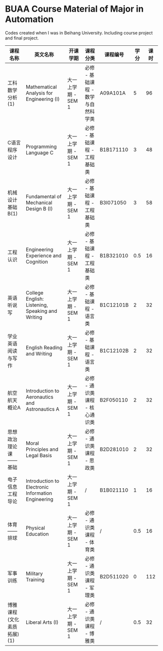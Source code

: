 # BUAA Course Material of Major in Automation

Codes created when I was in Beihang University.
Including course project and final project.

| 课程名称 | 英文名称 | 开课学期 | 课程分类 | 课程编号 | 学分 | 课时 |
| ------ | -------- | -------- | ------ | ------- | --- | --- |
| 工科数学分析(1) | Mathematical Analysis for Engineering (I) | 大一上学期 - SEM 1 | 必修 - 基础课程 - 数学与自然科学类 | A09A101A | 5 | 96 |
| C语言程序设计 | Programming Language C | 大一上学期 - SEM 1 | 必修 - 基础课程 - 工程基础类 | B1B171110 | 3 | 48 |
| 机械设计基础B(1) | Fundamental of Mechanical Design B (I) | 大一上学期 - SEM 1 | 必修 - 基础课程 - 工程基础类 | B3I071050 | 3 | 58 |
| 工程认识 | Engineering Experience and Cognition | 大一上学期 - SEM 1 | 必修 - 基础课程 - 工程基础类 | B1B321010 | 0.5 | 16 |
| 英语听说写 | College English: Listening, Speaking and Writing | 大一上学期 - SEM 1 | 必修 - 基础课程 - 语言类 | B1C12101B | 2 | 32 |
| 学业英语阅读与写作 | English Reading and Writing | 大一上学期 - SEM 1 | 必修 - 基础课程 - 语言类 | B1C12102B | 2 | 32 |
| 航空航天概论A | Introduction to Aeronautics and Astronautics A | 大一上学期 - SEM 1 | 必修 - 通识类课程 - 核心通识类 | B2F050110 | 2 | 32 |
| 思想政治理论课——基础 | Moral Principles and Legal Basis | 大一上学期 - SEM 1 | 必修 - 通识类课程 - 思政类 | B2D281010 | 2 | 32 |
| 电子信息工程导论 | Introduction to Electronic Information Engineering | 大一上学期 - SEM 1 | / | B1B021110 | 1 | 16 |
| 体育——排球 | Physical Education | 大一上学期 - SEM 1 | 必修 - 通识类课程 - 体育类 | / | 0.5 | 16 |
| 军事训练 | Military Training | 大一上学期 - SEM 1 | 必修 - 通识类课程 - 军理类 | B2D511020 | 0 | 112 |
| 博雅课程(文化素质拓展)(1) | Liberal Arts (I) | 大一上学期 - SEM 1 | 必修 - 通识类课程 - 博雅类 | / | 0.5 | 32 |

